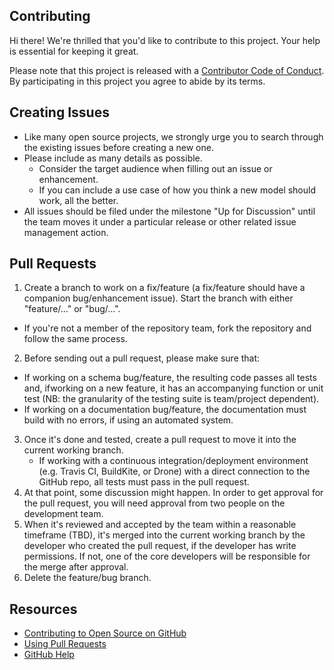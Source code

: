 ## Contributing

Hi there! We're thrilled that you'd like to contribute to this project. Your help is essential for keeping it great.

Please note that this project is released with a [Contributor Code of Conduct][code-of-conduct]. By participating in this project you agree to abide by its terms.

## Creating Issues

- Like many open source projects, we strongly urge you to search through the existing issues before creating a new one.
- Please include as many details as possible.
  - Consider the target audience when filling out an issue or enhancement.
  - If you can include a use case of how you think a new model should work, all the
better.
- All issues should be filed under the milestone "Up for Discussion" until the team moves it under a particular release or other related issue  management action.

## Pull Requests

1. Create a branch to work on a fix/feature (a fix/feature should have a companion bug/enhancement issue). Start the branch with either "feature/..." or "bug/...".
  - If you're not a member of the repository team, fork the repository and follow the same process.
2. Before sending out a pull request, please make sure that:
  - If working on a schema bug/feature, the resulting code passes all tests and, ifworking on a new feature, it has an accompanying function or unit test (NB: the granularity of the testing suite is team/project dependent).
  - If working on a documentation bug/feature, the documentation must build with no errors, if using an automated system.
3. Once it's done and tested, create a pull request to move it into the current working branch.
   - If working with a continuous integration/deployment environment (e.g. Travis CI, BuildKite, or  Drone)  with a direct connection to the GitHub repo, all tests must pass in the pull request.
4. At that point, some discussion might happen. In order to get approval for the pull request, you will need approval from two people on the development team.
5. When it's reviewed and accepted by the team within a reasonable timeframe (TBD), it's merged into the current working branch by the developer who created the pull request, if the developer has write permissions. If not, one of the core developers will be responsible for the merge after approval.
6. Delete the feature/bug branch.

## Resources

- [Contributing to Open Source on GitHub](https://guides.github.com/activities/contributing-to-open-source/)
- [Using Pull Requests](https://help.github.com/articles/using-pull-requests/)
- [GitHub Help](https://help.github.com)

[fork]: https://github.com/pages-themes/minimal/fork
[pr]: https://github.com/pages-themes/minimal/compare
[style]: http://ben.balter.com/jekyll-style-guide/
[code-of-conduct]: CODE_OF_CONDUCT.md
